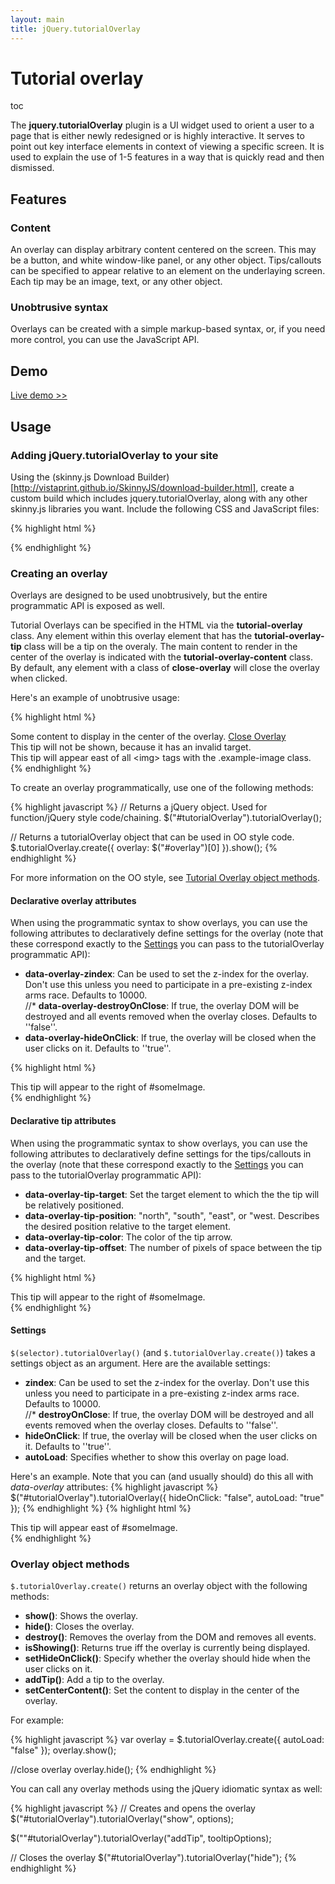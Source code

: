 ```yaml
---
layout: main
title: jQuery.tutorialOverlay
---
```


# Tutorial overlay

<div class="toc">toc</div>

The **jquery.tutorialOverlay** plugin is a UI widget used to orient a user to a page that is either newly redesigned or is highly interactive. It serves to point out key interface elements in context of viewing a specific screen. It is used to explain the use of 1-5 features in a way that is quickly read and then dismissed.

## Features

### Content

An overlay can display arbitrary content centered on the screen.  This may be a button, and white window-like panel, or any other object.
Tips/callouts can be specified to appear relative to an element on the underlaying screen.  Each tip may be an image, text, or any other object.

### Unobtrusive syntax

Overlays can be created with a simple markup-based syntax, or, if you need more control, you can use the JavaScript API.

## Demo
[Live demo >>](tutorial-overlay-demo.html)

## Usage

### Adding jQuery.tutorialOverlay to your site

Using the (skinny.js Download Builder)[http://vistaprint.github.io/SkinnyJS/download-builder.html], create a custom build which includes jquery.tutorialOverlay, along with any other skinny.js libraries you want. Include the following CSS and JavaScript files:

{% highlight html %}

<!--Tutorial overlay css-->
<link rel="stylesheet" href="skinnyjs/css/jquery.tutorialOverlay.css" />

<!--Include jquery before skinny.js-->
<script type="text/javascript" src="jquery.js"></script>

<!--Custom build of skinny.js from the download builder. Should include all dependencies for tutorial overlays-->
<script type="text/javascript" src="skinnyjs/skinny.js"></script>

{% endhighlight %}

### Creating an overlay

Overlays are designed to be used unobtrusively, but the entire programmatic API is exposed as well.

Tutorial Overlays can be specified in the HTML via the **tutorial-overlay** class.  Any element within this overlay element that has the **tutorial-overlay-tip** class will be a tip on the overaly.  The main content to render in the center of the overlay is indicated with the **tutorial-overlay-content** class.
By default, any element with a class of **close-overlay** will close the overlay when clicked.

Here's an example of unobtrusive usage:

{% highlight html %}
<div class="tutorial-overlay" data-overlay-autoload="true" data-overlay-hideonclick="false">
    <div class="tutorial-overlay-content"> Some content to display in the center of the overlay.
        <a href="#" class="close-overlay">Close Overlay</a>
    </div>
    <!-- tips specify their content, target element, and position relative to the target -->
    <div class="tutorial-overlay-tip" data-overlay-tip-target="#invalidID" data-overlay-tip-position="north">This tip will not be shown, because it has an invalid target.</div>
    <div class="tutorial-overlay-tip" data-overlay-tip-target="img.example-image" data-overlay-tip-position="east">This tip will appear east of all &lt;img&gt; tags with the .example-image class.</div>
</div>
{% endhighlight %}

To create an overlay programmatically, use one of the following methods:

{% highlight javascript %}
// Returns a jQuery object. Used for function/jQuery style code/chaining.
$("#tutorialOverlay").tutorialOverlay();

// Returns a tutorialOverlay object that can be used in OO style code.
$.tutorialOverlay.create({ overlay: $("#overlay")[0] }).show();
{% endhighlight %}

For more information on the OO style, see [Tutorial Overlay object methods](#overlay_object_methods).

#### Declarative overlay attributes

When using the programmatic syntax to show overlays, you can use the following attributes to declaratively define settings for the overlay (note that these correspond exactly to the [Settings](#settings) you can pass to the tutorialOverlay programmatic API):

* **data-overlay-zindex**: Can be used to set the z-index for the overlay. Don't use this unless you need to participate in a pre-existing z-index arms race. Defaults to 10000.         
//* **data-overlay-destroyOnClose**: If true, the overlay DOM will be destroyed and all events removed when the overlay closes. Defaults to ''false''.   
* **data-overlay-hideOnClick**: If true, the overlay will be closed when the user clicks on it.  Defaults to ''true''.

{% highlight html %}
<div
    id="tutorialOverlay"
    class="tutorial-overlay"
    data-overlay-zindex=20000
    data-overlay-autoload="true"
  <div class="tutorial-overlay-tip" data-overlay-tip-target="#someImage" data-overlay-tip-position="east">This tip will appear to the right of #someImage.</div>
</div>
{% endhighlight %}

#### Declarative tip attributes

When using the programmatic syntax to show overlays, you can use the following attributes to declaratively define settings for the tips/callouts in the overlay (note that these correspond exactly to the [Settings](#settings) you can pass to the tutorialOverlay programmatic API):

* **data-overlay-tip-target**: Set the target element to which the the tip will be relatively positioned.
* **data-overlay-tip-position**: "north", "south", "east", or "west.  Describes the desired position relative to the target element.
* **data-overlay-tip-color**: The color of the tip arrow.
* **data-overlay-tip-offset**: The number of pixels of space between the tip and the target.

{% highlight html %}
<div class="tutorial-overlay-tip" data-overlay-tip-target="#someImage" data-overlay-tip-position="east">This tip will appear to the right of #someImage.</div>
{% endhighlight %}

#### Settings

`$(selector).tutorialOverlay()` (and `$.tutorialOverlay.create()`) takes a settings object as an argument. Here are the available settings:

* **zindex**: Can be used to set the z-index for the overlay. Don't use this unless you need to participate in a pre-existing z-index arms race. Defaults to 10000.         
//* **destroyOnClose**: If true, the overlay DOM will be destroyed and all events removed when the overlay closes. Defaults to ''false''.   
* **hideOnClick**: If true, the overlay will be closed when the user clicks on it.  Defaults to ''true''.
* **autoLoad**: Specifies whether to show this overlay on page load.

Here's an example. Note that you can (and usually should) do this all with *data-overlay* attributes:
{% highlight javascript %}
$("#tutorialOverlay").tutorialOverlay({ 
    hideOnClick: "false",
    autoLoad: "true"
});
{% endhighlight %}
{% highlight html %}
<div id="#tutorialOverlay" class="tutorial-overlay">
    <div class="tutorial-overlay-tip" data-overlay-tip-target="#someImage" data-overlay-tip-position="east">This tip will appear east of #someImage.</div>
</div>
{% endhighlight %}

### Overlay object methods

`$.tutorialOverlay.create()` returns an overlay object with the following methods:

* **show()**: Shows the overlay.
* **hide()**: Closes the overlay.
* **destroy()**: Removes the overlay from the DOM and removes all events.
* **isShowing()**: Returns true iff the overlay is currently being displayed.
* **setHideOnClick()**: Specify whether the overlay should hide when the user clicks on it.
* **addTip()**: Add a tip to the overlay.
* **setCenterContent()**:  Set the content to display in the center of the overlay.

For example:

{% highlight javascript %}
var overlay = $.tutorialOverlay.create({ autoLoad: "false" });
overlay.show();
 
//close overlay
overlay.hide();
{% endhighlight %}

You can call any overlay methods using the jQuery idiomatic syntax as well:

{% highlight javascript %}
// Creates and opens the overlay
$("#tutorialOverlay").tutorialOverlay("show", options);

$(""#tutorialOverlay").tutorialOverlay("addTip", tooltipOptions);

// Closes the overlay
$("#tutorialOverlay").tutorialOverlay("hide");
{% endhighlight %}
